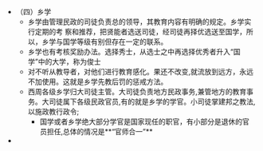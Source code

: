 - （四）乡学
	- 乡学由管理民政的司徒负责总的领导，其教育内容有明确的规定。乡学实行定期的考
	  察和推荐，把贤能者选送司徒，经司徒再择优选送至国学，所以，乡学与国学等级有别但存在一定的联系。
	- 乡学也有考核奖励办法。选择秀士，从选士之中再选择优秀者升入“国学”中的大学，称为俊士
	- 对不听从教导者，对他们进行教育感化。果还不改变,就流放到远方，永远不加使用。这就是乡学先教后罚的惩戒方法。
	- 西周各级乡学归大司徒主管。大司徒负责地方民政事务,兼管地方的教育事务。大司徒属下各级民政官员,有的就是乡学的学官。小司徒掌建邦之教法,以施政教行政令;
		- 国学或者乡学绝大部分学官是国家现任的职官，有小部分是退休的官员担任,总体的情况是**“官师合一”**
-